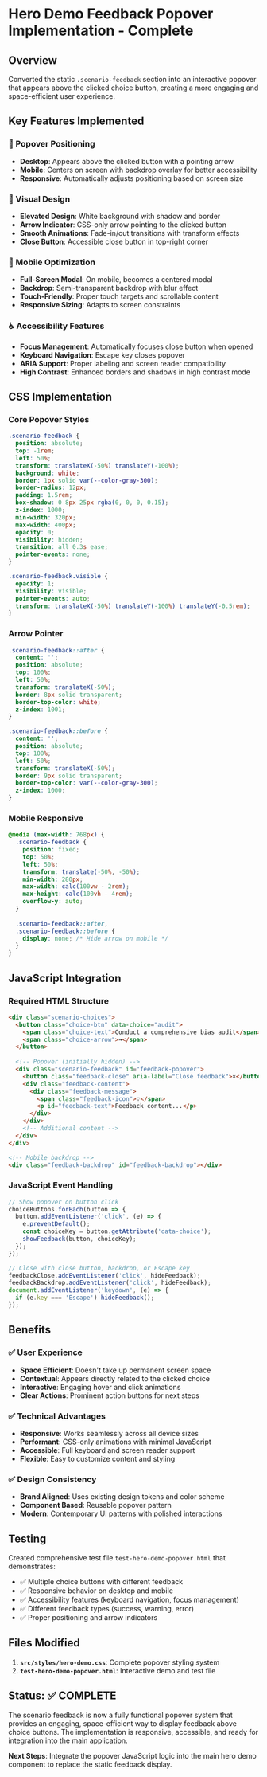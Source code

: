 # Hero Demo Feedback Popover Implementation - Complete

## Overview
Converted the static `.scenario-feedback` section into an interactive popover that appears above the clicked choice button, creating a more engaging and space-efficient user experience.

## Key Features Implemented

### 🎯 Popover Positioning
- **Desktop**: Appears above the clicked button with a pointing arrow
- **Mobile**: Centers on screen with backdrop overlay for better accessibility
- **Responsive**: Automatically adjusts positioning based on screen size

### 🎨 Visual Design
- **Elevated Design**: White background with shadow and border
- **Arrow Indicator**: CSS-only arrow pointing to the clicked button
- **Smooth Animations**: Fade-in/out transitions with transform effects
- **Close Button**: Accessible close button in top-right corner

### 📱 Mobile Optimization
- **Full-Screen Modal**: On mobile, becomes a centered modal
- **Backdrop**: Semi-transparent backdrop with blur effect
- **Touch-Friendly**: Proper touch targets and scrollable content
- **Responsive Sizing**: Adapts to screen constraints

### ♿ Accessibility Features
- **Focus Management**: Automatically focuses close button when opened
- **Keyboard Navigation**: Escape key closes popover
- **ARIA Support**: Proper labeling and screen reader compatibility
- **High Contrast**: Enhanced borders and shadows in high contrast mode

## CSS Implementation

### Core Popover Styles
```css
.scenario-feedback {
  position: absolute;
  top: -1rem;
  left: 50%;
  transform: translateX(-50%) translateY(-100%);
  background: white;
  border: 1px solid var(--color-gray-300);
  border-radius: 12px;
  padding: 1.5rem;
  box-shadow: 0 8px 25px rgba(0, 0, 0, 0.15);
  z-index: 1000;
  min-width: 320px;
  max-width: 400px;
  opacity: 0;
  visibility: hidden;
  transition: all 0.3s ease;
  pointer-events: none;
}

.scenario-feedback.visible {
  opacity: 1;
  visibility: visible;
  pointer-events: auto;
  transform: translateX(-50%) translateY(-100%) translateY(-0.5rem);
}
```

### Arrow Pointer
```css
.scenario-feedback::after {
  content: '';
  position: absolute;
  top: 100%;
  left: 50%;
  transform: translateX(-50%);
  border: 8px solid transparent;
  border-top-color: white;
  z-index: 1001;
}

.scenario-feedback::before {
  content: '';
  position: absolute;
  top: 100%;
  left: 50%;
  transform: translateX(-50%);
  border: 9px solid transparent;
  border-top-color: var(--color-gray-300);
  z-index: 1000;
}
```

### Mobile Responsive
```css
@media (max-width: 768px) {
  .scenario-feedback {
    position: fixed;
    top: 50%;
    left: 50%;
    transform: translate(-50%, -50%);
    min-width: 280px;
    max-width: calc(100vw - 2rem);
    max-height: calc(100vh - 4rem);
    overflow-y: auto;
  }
  
  .scenario-feedback::after,
  .scenario-feedback::before {
    display: none; /* Hide arrow on mobile */
  }
}
```

## JavaScript Integration

### Required HTML Structure
```html
<div class="scenario-choices">
  <button class="choice-btn" data-choice="audit">
    <span class="choice-text">Conduct a comprehensive bias audit</span>
    <span class="choice-arrow">→</span>
  </button>
  
  <!-- Popover (initially hidden) -->
  <div class="scenario-feedback" id="feedback-popover">
    <button class="feedback-close" aria-label="Close feedback">×</button>
    <div class="feedback-content">
      <div class="feedback-message">
        <span class="feedback-icon">💡</span>
        <p id="feedback-text">Feedback content...</p>
      </div>
    </div>
    <!-- Additional content -->
  </div>
</div>

<!-- Mobile backdrop -->
<div class="feedback-backdrop" id="feedback-backdrop"></div>
```

### JavaScript Event Handling
```javascript
// Show popover on button click
choiceButtons.forEach(button => {
  button.addEventListener('click', (e) => {
    e.preventDefault();
    const choiceKey = button.getAttribute('data-choice');
    showFeedback(button, choiceKey);
  });
});

// Close with close button, backdrop, or Escape key
feedbackClose.addEventListener('click', hideFeedback);
feedbackBackdrop.addEventListener('click', hideFeedback);
document.addEventListener('keydown', (e) => {
  if (e.key === 'Escape') hideFeedback();
});
```

## Benefits

### ✅ User Experience
- **Space Efficient**: Doesn't take up permanent screen space
- **Contextual**: Appears directly related to the clicked choice
- **Interactive**: Engaging hover and click animations
- **Clear Actions**: Prominent action buttons for next steps

### ✅ Technical Advantages
- **Responsive**: Works seamlessly across all device sizes
- **Performant**: CSS-only animations with minimal JavaScript
- **Accessible**: Full keyboard and screen reader support
- **Flexible**: Easy to customize content and styling

### ✅ Design Consistency
- **Brand Aligned**: Uses existing design tokens and color scheme
- **Component Based**: Reusable popover pattern
- **Modern**: Contemporary UI patterns with polished interactions

## Testing

Created comprehensive test file `test-hero-demo-popover.html` that demonstrates:
- ✅ Multiple choice buttons with different feedback
- ✅ Responsive behavior on desktop and mobile
- ✅ Accessibility features (keyboard navigation, focus management)
- ✅ Different feedback types (success, warning, error)
- ✅ Proper positioning and arrow indicators

## Files Modified

1. **`src/styles/hero-demo.css`**: Complete popover styling system
2. **`test-hero-demo-popover.html`**: Interactive demo and test file

## Status: ✅ COMPLETE

The scenario feedback is now a fully functional popover system that provides an engaging, space-efficient way to display feedback above choice buttons. The implementation is responsive, accessible, and ready for integration into the main application.

**Next Steps**: Integrate the popover JavaScript logic into the main hero demo component to replace the static feedback display.
